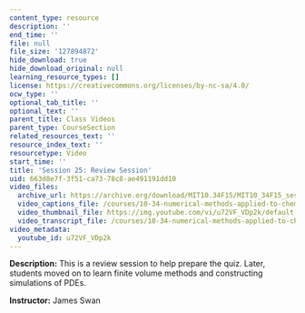 ```yaml
---
content_type: resource
description: ''
end_time: ''
file: null
file_size: '127894872'
hide_download: true
hide_download_original: null
learning_resource_types: []
license: https://creativecommons.org/licenses/by-nc-sa/4.0/
ocw_type: ''
optional_tab_title: ''
optional_text: ''
parent_title: Class Videos
parent_type: CourseSection
related_resources_text: ''
resource_index_text: ''
resourcetype: Video
start_time: ''
title: 'Session 25: Review Session'
uid: 663d8e7f-3f51-ca73-78c8-ae491191dd10
video_files:
  archive_url: https://archive.org/download/MIT10.34F15/MIT10_34F15_ses25_300k.mp4
  video_captions_file: /courses/10-34-numerical-methods-applied-to-chemical-engineering-fall-2015/04b4fad1778c5b3487c39b175465bcf9_u72VF_VDp2k.vtt
  video_thumbnail_file: https://img.youtube.com/vi/u72VF_VDp2k/default.jpg
  video_transcript_file: /courses/10-34-numerical-methods-applied-to-chemical-engineering-fall-2015/002f527b28ed600f79fff62fcdbc29b1_u72VF_VDp2k.pdf
video_metadata:
  youtube_id: u72VF_VDp2k
---
```


**Description:** This is a review session to help prepare the quiz. Later, students moved on to learn finite volume methods and constructing simulations of PDEs.

**Instructor:** James Swan

